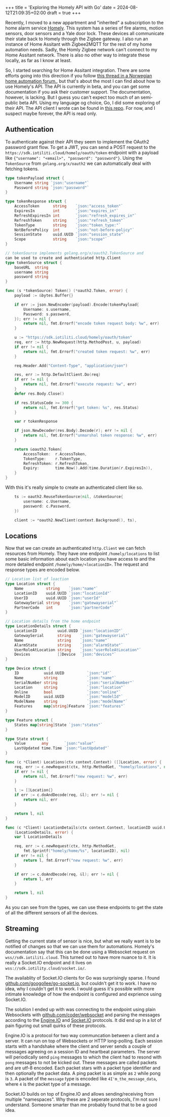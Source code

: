 +++
title = 'Exploring the Homely API with Go'
date = 2024-08-12T21:09:35+02:00
draft = true
+++

Recently, I moved to a new appartment and "inherited" a subscription to the home alarm service 
[Homely](https://www.homely.no/). This system has a series of fire alarms, motion sensors, door sensors and a Yale 
door lock. These devices all communicate their state back to Homely through the Zigbee gateway. I also run an instance 
of Home Assitant with Zigbee2MQTT for the rest of my home automation needs. Sadly, the Homly Zigbee network can't 
connect to my Home Assitant network. There is also no other way to integrate these locally, as far as I know at least.  

So, I started searching for Home Assitant integration. There are some efforts going into this 
direction if you follow [this thread in a Norwegian home automation forum.](https://www.hjemmeautomasjon.no/forums/topic/11367-homely-integration/),
but that's about the most I can find about how to use Homely's API. The API is currently in beta, and you can get
some documentation if you ask their customer support. The documentation, however, is lacking. But I guess you can't
expect too much of an semi-public beta API. Using my language og choice, Go, I did some exploring of their API.
The API client I wrote can be found in [this repo](https://github.com/tokongs/homely). For now, and I suspect maybe 
forever, the API is read only.

## Authentication

To authenticate against their API they seem to implement the OAuth2 password grant flow. To get a JWT, you can send a 
POST request to the `https://sdk.iotiliti.cloud/homely/oauth/token` endpoint with a payload like
`{"username": "<email>", "password": "password"}`. Using the `TokenSource` from `golang.org/x/oauth2` we can automatically
deal with fetching tokens.

```go
type tokenPayload struct {
	Username string `json:"username"`
	Password string `json:"password"`
}

type tokenResponse struct {
	AccessToken      string    `json:"access_token"`
	ExpiresIn        int       `json:"expires_in"`
	RefreshExpiresIn int       `json:"refresh_expires_in"`
	RefreshToken     string    `json:"refresh_token"`
	TokenType        string    `json:"token_type:"`
	NotBeforePolicy  int       `json:"not-before-policy"`
	SessionState     uuid.UUID `json:"session_state"`
	Scope            string    `json:"scope"`
}

// tokenSource implements golang.org/x/oauth2.TokenSource and 
can be used to create and authenticated http.Client
type tokenSource struct {
	baseURL  string
	username string
	password string
}

func (s *tokenSource) Token() (*oauth2.Token, error) {
	payload := &bytes.Buffer{}

	if err := json.NewEncoder(payload).Encode(tokenPayload{
		Username: s.username,
		Password: s.password,
	}); err != nil {
		return nil, fmt.Errorf("encode token request body: %w", err)
	}

    u := "https://sdk.iotiliti.cloud/homely/oauth/token"
	req, err := http.NewRequest(http.MethodPost, u, payload)
	if err != nil {
		return nil, fmt.Errorf("created token request: %w", err)
	}

	req.Header.Add("Content-Type", "application/json")

	res, err := http.DefaultClient.Do(req)
	if err != nil {
		return nil, fmt.Errorf("execute request: %w", err)
	}
	defer res.Body.Close()

	if res.StatusCode >= 300 {
		return nil, fmt.Errorf("get token: %s", res.Status)
	}

	var r tokenResponse

    if json.NewDecoder(res.Body).Decode(r); err != nil {
		return nil, fmt.Errorf("unmarshal token response: %w", err)
	}

	return &oauth2.Token{
		AccessToken:  r.AccessToken,
		TokenType:    r.TokenType,
		RefreshToken: r.RefreshToken,
		Expiry:       time.Now().Add(time.Duration(r.ExpiresIn)),
	}
}
```

With this it's really simple to create an authenticated client like so.
```go
	ts := oauth2.ReuseTokenSource(nil, &tokenSource{
		username: c.Username,
		password: c.Password,
	})

    client := *oauth2.NewClient(context.Background(), ts),
```

## Locations
Now that we can create an authenticated `http.Client` we can fetch resources from Homely. They have one endpoint
`/homely/locations` to list some basic information about each location you have access to and the more detailed
endpoint `/homely/home/<locationID>`. The request and response types are encoded below. 

```go
// Location list of loaction
type Location struct {
	Name          string    `json:"name"`
	LocationID    uuid.UUID `json:"locationId"`
	UserID        uuid.UUID `json:"userId"`
	GatewaySerial string    `json:"gatewayserial"`
	PartnerCode   int       `json:"partnerCode"`
}

// Location details from the home endpoint
type LocationDetails struct {
	LocationID         uuid.UUID `json:"locationID"`
	GatewaySerial      string    `json:"gatewayserial"`
	Name               string    `json:"name"`
	AlarmState         string    `json:"alarmState"`
	UserRoleAtLocation string    `json:"userRoleAtLocation"`
	Devices            []Device  `json:"devices"`
}

type Device struct {
	ID           uuid.UUID          `json:"id"`
	Name         string             `json:"name"`
	SerialNumber string             `json:"serialNumber"`
	Location     string             `json:"location"`
	Online       bool               `json:"online"`
	ModelID      uuid.UUID          `json:"modelId"`
	ModelName    string             `json:"modelName"`
	Features     map[string]Feature `json:"features"`
}

type Feature struct {
	States map[string]State `json:"states"`
}

type State struct {
	Value       any       `json:"value"`
	LastUpdated time.Time `json:"lastUpdated"`
}

```

```go
func (c *Client) Locations(ctx context.Context) ([]Location, error) {
	req, err := c.newRequest(ctx, http.MethodGet, "homely/locations", nil)
	if err != nil {
		return nil, fmt.Errorf("new request: %w", err)
	}

	l := []Location{}
	if err := c.doAndDecode(req, &l); err != nil {
		return nil, err
	}

	return l, nil
}

func (c *Client) LocationDetails(ctx context.Context, locationID uuid.UUID) 
    (LocationDetails, error) {
	var l LocationDetails

	req, err := c.newRequest(ctx, http.MethodGet, 
        fmt.Sprintf("homely/home/%s", locationID), nil)
	if err != nil {
		return l, fmt.Errorf("new request: %w", err)
	}

	if err := c.doAndDecode(req, &l); err != nil {
		return l, err
	}

	return l, nil
}
```

As you can see from the types, we can use these endpoints to get the state of all the different sensors of all 
the devices. 

## Streaming
Getting the current state of sensor is nice, but what we really want is to be notified of changes so that we 
can use them for automations. Homely's documentation say that this can be done using a Websocket request on 
`wss//sdk.iotiliti.cloud`. This turned out to have more nuance to it. It is really a Socket.IO endpoint and it lives
on `wss://sdk.iotility.cloud/socket.io/`.

The availablity of Socket.IO clients for Go was surprisingly sparse. I found 
[github.com/googollee/go-socket.io](https://github.com/googollee/go-socket.io), but couldn't get it to work. 
I have no idea, why I couldn't get it to work. I would guess it's possible with more intimate knowledge of how the
endpoint is configured and exprience using Socket.IO. 

The solution I ended up with was connecting to the endpoint using plain Websockets with 
[github.com/coder/websocket](https://github.com/coder/websocket) and parsing the messages according to the 
[Engine.IO](https://socket.io/docs/v4/engine-io-protocol/) and
[Socket.IO](https://socket.io/docs/v4/socket-io-protocol/) protocols. It did end up in a lot of pain figuring out 
small quirks of these protocols.

Engine.IO is a protocol for two way communcation between a client and a server. It can run on top of Websockets or 
HTTP long-polling. Each session starts with a handshake where the client and server sends a couple of messages agreeing
on a session ID and heartbeat parameters. The server will periodically send `ping` messages to which the client had
to resond with `pong` messages to not be kicked out. These messages are called packets and are utf-8 encoded. Each 
packet stars with a packet type identifier and then optionally the packet data. A ping packet is as simple as `2` while
pong is `3`. A packet of the `message` type is encoded like `4I'm_the_message_data`, where `4` is the packet type of a 
message.

Socket.IO builds on top of Engine.IO and allows sending/receiving from multiple "namespaces". Why these are 2 seperate
protocols, I'm not sure I understand. Someone smarter than me probably found that to be a good idea. 
